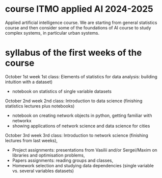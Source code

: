 # course ITMO applied AI 2024-2025
Applied artificial intelligence course. We are starting from general statistics course and then consider some of the foundations of AI course to study complex systems, in particular urban systems.


# syllabus of the first weeks of the course


October 1st week
1st class: Elements of statistics for data analysis: building intuition with a dataset)
- notebook on statistics of single variable datasets

October 2nd week
2nd class: Introduction to data science (finishing statistics lectures plus notebooks)
- notebook on creating network objects in python, getting familiar with networkx
- showing applications of network science and data science for cities

October 3rd week
3rd class: 
Introduction to network science (finishing lectures from last weeks),
- Project assignments: presentations from Vasilii and/or Sergei/Maxim on libraries and optimisation problems,
- Papers assignments: reading groups and classes,
- Homework selection and studying data dependencies (single variable vs. several variables datasets)
